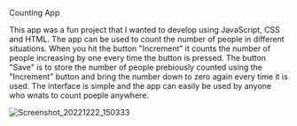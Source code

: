 Counting App

This app was a fun project that I wanted to develop using JavaScript, CSS and HTML.
The app can be used to count the number of people in different situations.
When you hit the button "Increment" it counts the number of people increasing by one every time the button is pressed.
The button "Save" is to store the number of people prebiously counted using the "Increment" button and bring the number down to zero again every time it is used.
The interface is simple and the app can easily be used by anyone who wnats to count poeple anywhere.


![Screenshot_20221222_150333](https://user-images.githubusercontent.com/116593146/209164972-be1138fa-c2c1-463a-8403-0010a5c53bc2.png)
